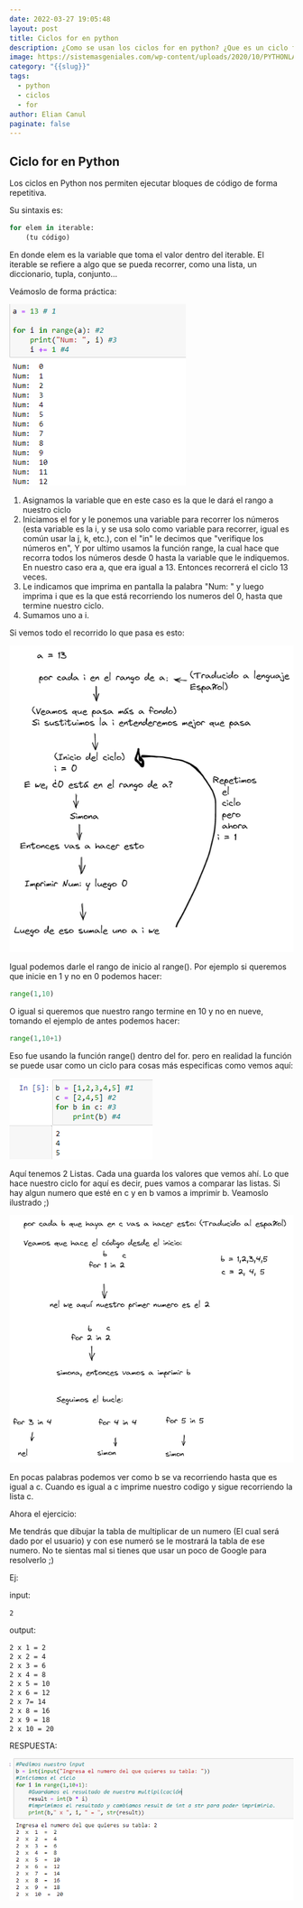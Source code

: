 ```yaml
---
date: 2022-03-27 19:05:48
layout: post
title: Ciclos for en python
description: ¿Como se usan los ciclos for en python? ¿Que es un ciclo for?
image: https://sistemasgeniales.com/wp-content/uploads/2020/10/PYTHONLANG3.jpg
category: "{{slug}}"
tags:
  - python
  - ciclos
  - for
author: Elian Canul
paginate: false
---
```

## Ciclo for en Python

Los ciclos en Python nos permiten ejecutar bloques de código de forma repetitiva.

Su sintaxis es:

```python
for elem in iterable:
    (tu código)
```

En donde elem es la variable que toma el valor dentro del iterable.
El iterable se refiere a algo que se pueda recorrer, como una lista, un diccionario, tupla, conjunto... 

Veámoslo de forma práctica: 

![](/assets/img/uploads/captura-de-pantalla-2022-03-27-192001.png)

1. Asignamos la variable que en este caso es la que le dará el rango a nuestro ciclo
2. Iniciamos el for y le ponemos una variable para recorrer los números (esta variable es la i, y se usa solo como variable para recorrer, igual es común usar la j, k, etc.), con el "in" le decimos que "verifique los números en", Y por ultimo usamos la función range, la cual hace que recorra todos los números desde 0 hasta la variable que le indiquemos. En nuestro caso era a, que era igual a 13. Entonces recorrerá el ciclo 13 veces.
3. Le indicamos que imprima en pantalla la palabra "Num: " y luego imprima i que es la que está recorriendo los numeros del 0, hasta que termine nuestro ciclo.
4. Sumamos uno a i.

Si vemos todo el recorrido lo que pasa es esto:

![](/assets/img/uploads/drawing-2022-03-27-17.44.00.excalidraw.png)

Igual podemos darle el rango de inicio al range(). Por ejemplo si queremos que inicie en 1 y no en 0 podemos hacer:

```python
range(1,10)
```

O igual si queremos que nuestro rango termine en 10 y no en nueve, tomando el ejemplo de antes podemos hacer: 

```python
range(1,10+1)
```

Eso fue usando la función range() dentro del for. pero en realidad la función se puede usar como un ciclo para cosas más especificas como vemos aquí:

![](/assets/img/uploads/pasted-image-20220327182137.png)

Aquí tenemos 2 Listas. Cada una guarda los valores que vemos ahí. Lo que hace nuestro ciclo for aquí es decir, pues vamos a comparar las listas. Si hay algun numero que esté en c y en b vamos a imprimir b. Veamoslo ilustrado ;)

![](/assets/img/uploads/drawing-2022-03-27-18.24.29.excalidraw.png)

En pocas palabras podemos ver como b se va recorriendo hasta que es igual a c. Cuando es igual a c imprime nuestro codigo y sigue recorriendo la lista c.

Ahora el ejercicio: 

Me tendrás que dibujar la tabla de multiplicar de un numero (El cual será dado por el usuario) y con ese numeró se le mostrará la tabla de ese numero. No te sientas mal si tienes que usar un poco de Google para resolverlo ;)

Ej:

input: 

`2`

output: 

```
2 x 1 = 2
2 x 2 = 4
2 x 3 = 6 
2 x 4 = 8
2 x 5 = 10
2 x 6 = 12
2 x 7= 14
2 x 8 = 16
2 x 9 = 18
2 x 10 = 20 
```

RESPUESTA:

![](/assets/img/uploads/pasted-image-20220327190506.png)